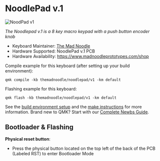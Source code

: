 # NoodlePad v.1

![NoodPad v1](https://static.wixstatic.com/media/59d0ff_a3131781ceb744758789eccec076c3e0~mv2.jpg)

*The Noodlepad v.1 is a 8 key macro keypad with a push button encoder knob*

* Keyboard Maintainer: [The Mad Noodle](https://github.com/The-Mad-Noodle)
* Hardware Supported: NoodlePad v.1 PCB
* Hardware Availability: https://www.madnoodleprototypes.com/shop


Compile example for this keyboard (after setting up your build environment):

    qmk compile -kb themadnoodle/noodlepad/v1 -km default

Flashing example for this keyboard:

    qmk flash -kb themadnoodle/noodlepad/v1 -km default

See the [build environment setup](https://docs.qmk.fm/#/getting_started_build_tools) and the [make instructions](https://docs.qmk.fm/#/getting_started_make_guide) for more information. Brand new to QMK? Start with our [Complete Newbs Guide](https://docs.qmk.fm/#/newbs).

## Bootloader & Flashing


**Physical reset button**: 

* Press the physical button located on the top left of the back of the PCB (Labeled RST) to enter Bootloader Mode
